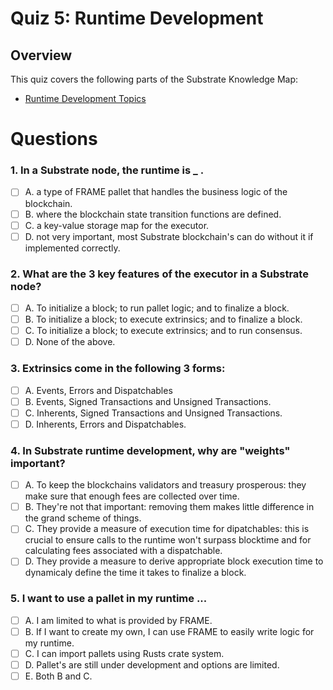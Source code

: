 # Quiz 5: Runtime Development

## Overview

This quiz covers the following parts of the Substrate Knowledge Map:
- [Runtime Development Topics](../../knowledge-map#runtime-development-topics)

# Questions

### 1. In a Substrate node, the runtime is _ .

- [ ] A. a type of FRAME pallet that handles the business logic of the blockchain.
- [ ] B. where the blockchain state transition functions are defined.
- [ ] C. a key-value storage map for the executor.
- [ ] D. not very important, most Substrate blockchain's can do without it if implemented correctly.

### 2. What are the 3 key features of the executor in a Substrate node? 

- [ ] A. To initialize a block; to run pallet logic; and to finalize a block.
- [ ] B. To initialize a block; to execute extrinsics; and to finalize a block.
- [ ] C. To initialize a block; to execute extrinsics; and to run consensus.
- [ ] D. None of the above.

### 3. Extrinsics come in the following 3 forms: 

- [ ] A. Events, Errors and Dispatchables
- [ ] B. Events, Signed Transactions and Unsigned Transactions.
- [ ] C. Inherents, Signed Transactions and Unsigned Transactions.
- [ ] D. Inherents, Errors and Dispatchables.

### 4. In Substrate runtime development, why are "weights" important?

- [ ] A. To keep the blockchains validators and treasury prosperous: they make sure that enough fees are collected over time.
- [ ] B. They're not that important: removing them makes little difference in the grand scheme of things.
- [ ] C. They provide a measure of execution time for dipatchables: this is crucial to ensure calls to the runtime won't surpass blocktime and for calculating fees associated with a dispatchable.
- [ ] D. They provide a measure to derive appropriate block execution time to dynamicaly define the time it takes to finalize a block.

### 5. I want to use a pallet in my runtime ... 

- [ ] A. I am limited to what is provided by FRAME.
- [ ] B. If I want to create my own, I can use FRAME to easily write logic for my runtime.
- [ ] C. I can import pallets using Rusts crate system.
- [ ] D. Pallet's are still under development and options are limited.
- [ ] E. Both B and C.
